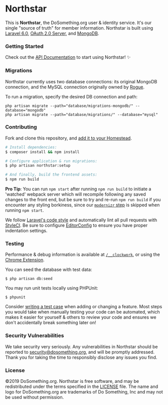 # Northstar

This is **Northstar**, the DoSomething.org user & identity service. It's our single "source of truth" for member information.
Northstar is built using [Laravel 6.0](https://laravel.com/docs/6.x), [OAuth 2.0 Server](https://oauth2.thephpleague.com), and [MongoDB](https://www.mongodb.com).

### Getting Started

Check out the [API Documentation](https://github.com/DoSomething/northstar/blob/master/documentation/README.md) to start using
Northstar! :sparkles:

### Migrations

Northstar currently uses two database connections: its original MongoDB connection, and the MySQL connection originally owned by [Rogue](https://github.com/DoSomething/rogue).

To run a migration, specify the desired DB connection and path:
```
php artisan migrate --path="database/migrations-mongodb/" --database="mongodb"
php artisan migrate --path="database/migrations/" --database="mysql"
```

### Contributing

Fork and clone this repository, and [add it to your Homestead](https://github.com/DoSomething/communal-docs/blob/master/Homestead/readme.md).

```sh
# Install dependencies:
$ composer install && npm install

# Configure application & run migrations:
$ php artisan northstar:setup

# And finally, build the frontend assets:
$ npm run build
```

**Pro Tip**: You can run `npm start` after running `npm run build` to initiate a 'watched' webpack server which will recompile following any saved changes to the front end, but be sure to try and re-run `npm run build` if you encounter any styling borkiness, since our [`modernizr` step](https://github.com/DoSomething/northstar/blob/7fddfda34ff09aac31adad1219c4f3300abe378d/package.json#L9) is skipped when running `npm start`.

We follow [Laravel's code style](http://laravel.com/docs/5.5/contributions#coding-style) and automatically
lint all pull requests with [StyleCI](https://styleci.io/repos/26884886). Be sure to configure
[EditorConfig](http://editorconfig.org) to ensure you have proper indentation settings.

### Testing

Performance & debug information is available at [`/__clockwork`](http://northstar.test/__clockwork), or using the [Chrome Extension](https://chrome.google.com/webstore/detail/clockwork/dmggabnehkmmfmdffgajcflpdjlnoemp).

You can seed the database with test data:

    $ php artisan db:seed

You may run unit tests locally using PHPUnit:

    $ phpunit

Consider [writing a test case](http://laravel.com/docs/5.5/testing) when adding or changing a feature.
Most steps you would take when manually testing your code can be automated, which makes it easier for
yourself & others to review your code and ensures we don't accidentally break something later on!

### Security Vulnerabilities

We take security very seriously. Any vulnerabilities in Northstar should be reported to [security@dosomething.org](mailto:security@dosomething.org),
and will be promptly addressed. Thank you for taking the time to responsibly disclose any issues you find.

### License

&copy;2019 DoSomething.org. Northstar is free software, and may be redistributed under the terms specified
in the [LICENSE](https://github.com/DoSomething/northstar/blob/dev/LICENSE) file. The name and logo for
DoSomething.org are trademarks of Do Something, Inc and may not be used without permission.
